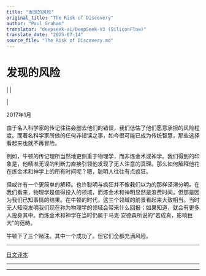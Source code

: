 ```yaml
---
title: "发现的风险"
original_title: "The Risk of Discovery"
author: "Paul Graham"
translator: "deepseek-ai/DeepSeek-V3 (SiliconFlow)"
translate_date: "2025-07-14"
source_file: "The Risk of Discovery.md"
---
```


# 发现的风险

| | [](index.html)  

|  

2017年1月  

由于名人科学家的传记往往会删去他们的错误，我们低估了他们愿意承担的风险程度。而著名科学家所做的任何非错误之事，如今很可能已成为传统智慧，那些选择看起来也就不再冒险。  

例如，牛顿的传记理所当然地更侧重于物理学，而非炼金术或神学。我们得到的印象是，他精准无误的判断力直接引领他发现了无人注意的真理。那么如何解释他花在炼金术和神学上的所有时间呢？嗯，聪明人往往有点疯狂。  

但或许有一个更简单的解释。也许聪明与疯狂并不像我们以为的那样泾渭分明。在我们看来，物理学是值得投入的领域，而炼金术和神明显然是浪费时间。但那是因为我们已知事情的结果。在牛顿的时代，这三个领域的前景看起来大致相当。当时无人知晓发明我们现在称为物理学的领域会带来什么回报；如果知道，就会有更多人投身其中。而炼金术和神学在当时仍属于马克·安德森所说的“若成真，影响巨大”的范畴。  

牛顿下了三个赌注。其中一个成功了。但它们全都充满风险。  

---  

[日文译本](https://note.com/tokyojack/n/n6f02daf57237)  

* * *  

---